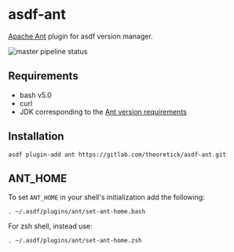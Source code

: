 # asdf-ant

[Apache Ant](https://ant.apache.org/) plugin for asdf version manager.

![master pipeline status](https://gitlab.com/theoretick/asdf-ant/badges/master/pipeline.svg)

## Requirements

- bash v5.0
- curl
- JDK corresponding to the [Ant version requirements](https://ant.apache.org/manual/install.html#sysrequirements)

## Installation

`asdf plugin-add ant https://gitlab.com/theoretick/asdf-ant.git`

## ANT_HOME

To set `ANT_HOME` in your shell's initialization add the following:

`. ~/.asdf/plugins/ant/set-ant-home.bash`

For zsh shell, instead use:

`. ~/.asdf/plugins/ant/set-ant-home.zsh`
